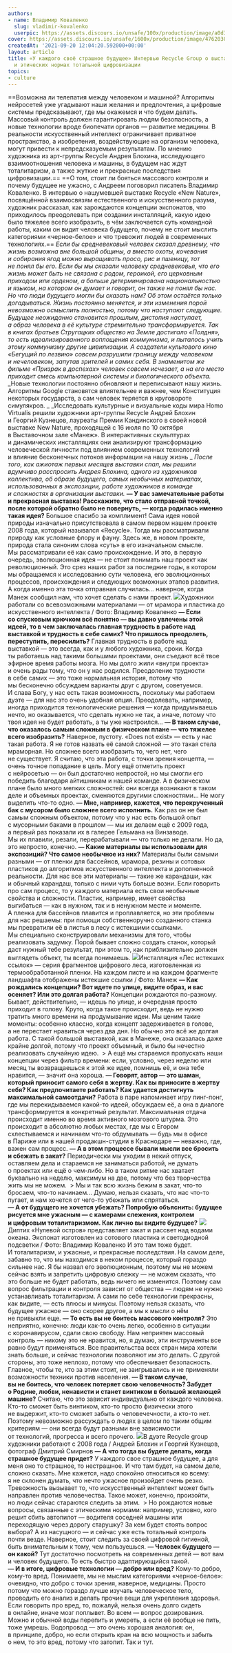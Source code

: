 ```yaml
---
authors:
- name: Владимир Коваленко
  slug: vladimir-kovalenko
  userpic: https://assets.discours.io/unsafe/100x/production/image/a0d34bd0-c8fb-11ea-92b4-490068245927.jpg
cover: https://assets.discours.io/unsafe/1600x/production/image/47620300-1a0f-11ec-9675-f9653bc220b7.jpg
createdAt: '2021-09-20 12:04:20.592000+00:00'
layout: article
title: «У каждого своё страшное будущее» Интервью Recycle Group о выставке New Nature
  и этических нормах тотальной цифровизации
topics:
- culture
---
```


==Возможна ли телепатия между человеком и машиной? Алгоритмы нейросетей уже угадывают наши желания и предпочтения, а цифровые системы предсказывают, где мы окажемся и что будем делать. Массовый контроль должен гарантировать людям безопасность, а новые технологии вроде биопечати органов — развитие медицины. В реальности искусственный интеллект ограничивает приватное пространство, а изобретения, воздействующие на организм человека, могут привести к непредсказуемым результатам. По мнению художника из арт-группы Recycle Андрея Блохина, исследующего взаимоотношения человека и машины, в будущем нас ждут тоталитаризм, а также жуткие и прекрасные последствия цифровизации.==  ==О том, стоит ли бояться массового контроля и почему будущее не ужасно, с Андреем поговорил писатель Владимир Коваленко. В интервью о нашумевшей выставке Recycle «New Nature», посвящённой взаимосвязям естественного и искусственного разума,  художник рассказал, как зарождаются концепции экспонатов, что приходилось преодолевать при создании инсталляций, какую идею было тяжелее всего изобразить, в чём заключается суть командной работы, каким он видит человека будущего, почему не стоит мыслить категориями «черное-белое» и что тревожит людей в современных технологиях.==  _Если бы средневековый человек сказал древнему, что жизнь возможна вне большой общины, а вместо охоты, кочевания и собирания ягод можно выращивать просо, рис и пшеницу, тот не понял бы его. Если бы мы сказали человеку средневековья, что его жизнь может быть не связана с родом, героикой, его церковным приходом или орденом, а больше детерминирована национальностью и языком, на котором он думает и говорит, он также не понял бы нас. Но что люди будущего могли бы сказать нам? Об этом остаётся только догадываться._  _Жизнь постоянно меняется, и эти изменения порой невозможно осмыслить полностью, потому что наступают следующие. Будущее неожиданно становится прошлым, дистопия наступает, а образ человека в её культуре стремительно трансформируется._  _Так в книгах братьев Стругацких общество на Земле достигало «Полдня», то есть идеализированного воплощения коммунизма, и пыталось учить этому коммунизму другие цивилизации. А создатели культового кино «Бегущий по лезвию» совсем разрушили границу между человеком и нечеловеком, запутав зрителей и самих себя. В знаменитом же фильме «Призрак в доспехах» человек совсем исчезает, а на его место приходит смесь компьютерной системы и биологического объекта._  _Новые технологии постоянно обновляют и переписывают нашу жизнь. Алгоритмы Google становятся влиятельнее и важнее, чем Конституция некоторых государств, а сам человек теряется в круговороте симулякров.   _  _Исследовать культурные и визуальные коды мира Homo Virtualis решили художники арт-группы Recycle Андрей Блохин и Георгий Кузнецов, лауреаты Премии Кандинского в своей новой выставке New Nature, проходящей с 16 июля по 10 октября в Выставочном зале «Манеж». В интерактивных скульптурах и динамических инсталляциях они анализируют трансформацию человеческой личности под влиянием современных технологий и влияние бесконечных потоков информации на нашу жизнь   _  _После того, как ажиотаж первых месяцев выставки спал, мы решили вдумчиво расспросить Андрея Блохина, одного из художников коллектива, об образе будущего, самых необычных материалах, использованных в экспозиции, работе художников в команде и сложностях в организации выставки._     **— У вас замечательные работы и прекрасная выставка! Расскажите, что стало отправной точкой, после которой обратно было не повернуть, — когда родилась именно такая идея?**              Большое спасибо за комплимент! Сама идея новой природы изначально присутствовала в самом первом нашем проекте 2008 года, который назывался «Recycle». Тогда мы рассматривали природу как условные флору и фауну. Здесь же, в новом проекте, природа стала синоним слова «суть» в его изначальном смысле. Мы рассматривали её как само происхождение. И это, в первую очередь, эволюционная идея — не стоит понимать наш проект как революционный. Это срез наших работ за последние годы, в котором мы обращаемся к исследованию сути человека, его эволюционных процессов, происхождения и следующих возможных этапов развития. А когда именно эта точка отправная случилась… наверное, когда Манеж сообщил нам, что хочет сделать с нами проект.  ![](https://assets.discours.io/unsafe/1600x/production/image/0562c240-1a10-11ec-9675-f9653bc220b7.jpg)Художники работали со всевозможными материалами — от мрамора и пластика до искусственного интеллекта / Фото: Владимир Коваленко         **— Если со спусковым крючком всё понятно — вы давно увлечены этой идеей, то в чем заключалась главная трудность в работе над выставкой и трудность в себе самих? Что пришлось преодолеть, переступить, пересилить?**           Главная трудность в работе над выставкой — это всегда, как и у любого художника, сроки. Когда ты работаешь над такими большими проектами, они съедают всё твое эфирное время работы мозга. Но мы долго жили «внутри проекта» и очень рады тому, что он у нас родился. Преодоление трудности в себе самих — это тоже нормальная история, потому что мы бесконечно обсуждаем варианты друг с другом, советуемся. И слава Богу, у нас есть такая возможность, поскольку мы работаем дуэте — для нас это очень удобная опция. Преодолевать, например, иногда приходится технологические решения — когда придумываешь нечто, но оказывается, что сделать нужно не так, а иначе, потому что твоя идея не будет работать, а ты уже настроился…           **— В таком случае, что оказалось самым сложным в физическом плане — что тяжелее всего изобразить?**           Наверное, пустоту. «Does not exist» — есть у нас такая работа. Я не готов назвать её самой сложной — это такая стела мраморная. Но сложнее всего изобразить то, чего нет, чего не существует. Я считаю, что эта работа, с точки зрения концепта, — очень точное попадание в цель. Могу ещё отметить проект с нейросетью[‌](#) — он был достаточно непростой, но мы смогли его победить благодаря айтишникам и нашей команде. А в физическом плане было много мелких сложностей: они всегда возникают в таком деле и объемных проектах, сменяются другими сложностями… Не могу выделить что-то одно.           **— Мне, например, кажется, что перекрученный бак с мусором было сложнее всего исполнить.**           Как раз он не был самым сложным объектом, потому что у нас есть большой опыт с мусорными баками в прошлом — мы их делаем ещё с 2009 года, а первый раз показали их в галерее Гельмана на Винзаводе. Мы их плавили, резали, перерабатывали — что только не делали. Но да, это непросто, конечно.            **— Какие материалы вы использовали для экспозиций? Что самое необычное из них?**           Материалы были самыми разными — от пленки для бассейнов, мрамора, резины и сотовых пластиков[‌](#) до алгоритмов искусственного интеллекта и дополненной реальности. Для нас все эти материалы — такие же карандаши, как и обычный карандаш, только с ними чуть больше возни. Если говорить про сам процесс, то у каждого материала есть свои необычные свойства и сложности. Пластик, например, имеет свойства выгибаться — как в нужном, так и в ненужном месте и моменте. А пленка для бассейнов плавится и проплавляется, но эти проблемы для нас решаемы: при помощи собственноручно созданного станка мы превратили её в листья в лесу с истекшими ссылками. Мы специально сконструировали механизмы для того, чтобы реализовать задумку. Порой бывает сложно создать станок, который даст нужный тебе результат, при этом то, как приблизительно должен выглядеть объект, ты всегда понимаешь.  ![](https://assets.discours.io/unsafe/1600x/production/image/67c8cd00-1a0e-11ec-9675-f9653bc220b7.jpg)Инсталляция «Лес истекших ссылок» — серия фрагментов цифрового леса, изготовленная из термообработанной пленки. На каждом листе и на каждом фрагменте ландшафта отображены истекшие ссылки / Фото: Манеж           **— Как рождались концепции? Вот идете по улице, видите образ, и вас осеняет? Или это долгая работа?**           Концепции рождаются по-разному. Бывает, действительно, — идешь по улице, и очередная просто приходит в голову. Круто, когда такое происходит, ведь не нужно тратить много времени на продумывание идеи. Мы ценим такие моменты: особенно классно, когда концепт задерживается в голове, а не перестает нравиться через два дня. Но обычно это всё же долгая работа. С такой большой выставкой, как в Манеже, она оказалась даже крайне долгой, потому что проект объемный, и было бы нечестно реализовать случайную идею.   > А ещё мы стараемся пропускать наши концепции через фильтр времени: если, условно, через неделю или месяц ты возвращаешься к этой же идее, помнишь её, и она тебе нравится, — значит она хороша.           **— Говорят, автор — это шаман, который приносит самого себя в жертву. Как вы приносите в жертву себя? Как предпочитаете работать? Как удается достигнуть максимальной самоотдачи?**           Работа в паре напоминает игру пинг-понг, где мы перекидываемся какой-то идеей, обсуждаем её, а она в диалоге трансформируется в конкретный результат. Максимальная отдача происходит именно во время активного мозгового штурма. Это происходит в абсолютно любых местах, где мы с Егором схлестываемся и начинаем что-то обдумывать — будь мы в офисе в Париже или в нашей продакшн-студии в Краснодаре — неважно, где, важен сам процесс.            **— А в этом процессе бывали мысли все бросить и сбежать в закат?**           Периодически мы уходим в некий отпуск, оставляем дела и стараемся не заниматься работой, не думать о проектах или ещё о чем-либо. Но в таком ритме нас хватает буквально на неделю, максимум на две, потому что без творчества жить мы не можем.   > Мы и так всю жизнь бежим в закат, что-то бросаем, что-то начинаем… Думаю, нельзя сказать, что нас что-то пугает, и нам хочется от чего-то убежать или спрятаться.           **— А от будущего не хочется убежать? Попробую объяснить: будущее рисуется мне ужасным — с камерами слежения, контролем и цифровым тоталитаризмом. Как лично вы видите будущее?**  ![](https://assets.discours.io/unsafe/1600x/production/image/c267c6f0-1a11-11ec-9675-f9653bc220b7.jpg)Диптих «Нулевой остров» представляет закат и рассвет над водами океана. Экспонат изготовлен из сотового пластика и светодиодной подсветки / Фото: Владимир Коваленко         И это там тоже будет. И тоталитаризм, и ужасные, и прекрасные последствия. На самом деле, забавно то, что мы находимся в неком процессе, который гораздо сильнее нас. Я бы назвал его эволюционным, поэтому мы не можем сейчас взять и запретить цифровую слежку — не можем сказать, что это больше не будет работать, ведь ничего не изменится. Поэтому сам вопрос фильтрации и контроля зависит от общества — людям не нужно устанавливать тоталитаризм. А сами по себе технологии прекрасны, как видите, — есть плюсы и минусы. Поэтому нельзя сказать, что будущее ужасное — оно скорее другое, а мы к мысли о нём не привыкли еще.           **— То есть вы не боитесь массового контроля?**           Это неприятно, конечно: люди как-то очень легко, особенно в ситуации с коронавирусом, сдали свою свободу. Нам неприятен массовый контроль — никому это не нравится, но, я думаю, эти инструменты все равно будут применяться. Все правительства всех стран мира хотели знать больше, и сейчас технологии позволяют им это делать. С другой стороны, это тоже неплохо, потому что обеспечивает безопасность. Главное, чтобы те, кто за этим стоит, не заигрывались и не применяли возможности техники против населения.           **— В таком случае, вы не боитесь, что человек потеряет свою человечность? Забудет о Родине, любви, ненависти и станет винтиком в большой желающей машине?**           Считаю, что это зависит индивидуально от каждого человека. Кто-то сможет быть винтиком, кто-то просто физически этого не выдержит, кто-то сможет забыть о человечечности, а кто-то нет. Поэтому невозможно рассуждать о людях в целом по таким общим критериям — они всегда будут разными вне зависимости от технологий, прогресса и всего прочего.  ![](https://assets.discours.io/unsafe/1600x/production/image/6f742960-1a12-11ec-9675-f9653bc220b7.jpg)В дуэте Recycle group художники работают с 2008 года / Андрей Блохин и Георгий Кузнецов, фотограф Дмитрий Смирнов           **— А что тогда вы будете делать, когда страшное будущее придет?**           У каждого свое страшное будущее, а для меня оно то страшное, то нестрашное. И что там будет, на самом деле, сложно сказать. Мне кажется, надо спокойно относиться ко всему: я не склонен думать, что нечто ужасное произойдет очень резко. Тревожность вызывает то, что искусственный интеллект может быть направлен против человечества. Такое может, конечно, произойти, но люди сейчас стараются следить за этим.   > Но рождаются новые вопросы, связанные с этическими нормами: например, условно, кого решит сбить автопилот — водителя соседней машины или переходящую через дорогу старушку? За кем будет стоять вопрос выбора?           А из насущного — и сейчас уже есть тотальный контроль почти везде. Наверное, стоит следить за своей цифровой гигиеной, быть внимательным к тому, чем пользуешься.            **— Человек будущего — он какой?**           Тут достаточно посмотреть на современных детей — вот вам и человек будущего. То есть быстро адаптирующийся такой.            **— И в итоге, цифровые технологии — добро или вред?**           Кому-то добро, кому-то вред. Понимаете, мы не мыслим категориями «черное-белое»: очевидно, что добро с точки зрения, наверное, медицины. Просто потому что можно гораздо лучше изучать человеческое тело, проводить его анализ и делать прочие вещи для укрепления здоровья. Если говорить про вред, то, пожалуй, нельзя очень долго сидеть в онлайне, иначе мозг поплывет. Во всем — вопрос дозирования. Можно и обычной воды перепить и умереть, а если её вообще не пить, тоже умрешь. Водопровод — это очень хорошая аналогия: он, в принципе, добро, но если открыть кран на всю мощность и забыть о нем, то это вред, потому что затопит. Так и тут.